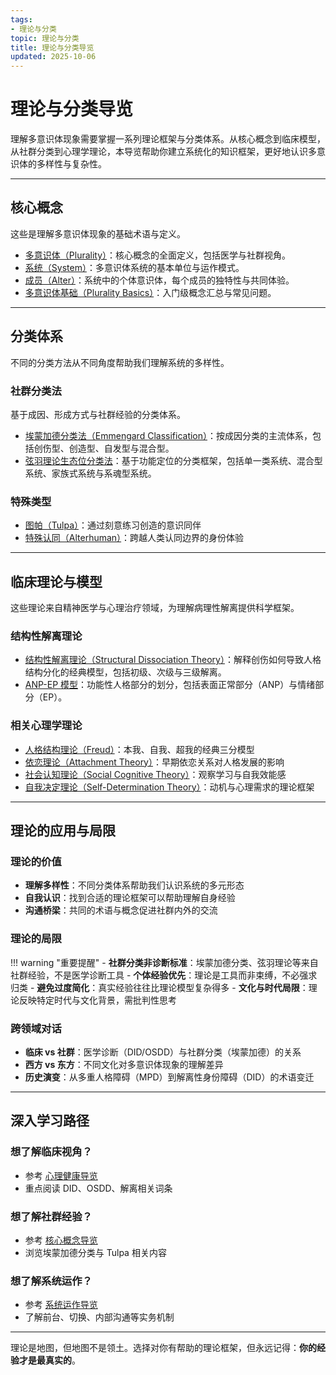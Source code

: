 ```yaml
---
tags:
- 理论与分类
topic: 理论与分类
title: 理论与分类导览
updated: 2025-10-06
---
```


# 理论与分类导览

理解多意识体现象需要掌握一系列理论框架与分类体系。从核心概念到临床模型，从社群分类到心理学理论，本导览帮助你建立系统化的知识框架，更好地认识多意识体的多样性与复杂性。

---

## 核心概念

这些是理解多意识体现象的基础术语与定义。

- [多意识体（Plurality）](entries/Plurality.md)：核心概念的全面定义，包括医学与社群视角。
- [系统（System）](entries/System.md)：多意识体系统的基本单位与运作模式。
- [成员（Alter）](entries/Alter.md)：系统中的个体意识体，每个成员的独特性与共同体验。
- [多意识体基础（Plurality Basics）](entries/Plurality-Basics.md)：入门级概念汇总与常见问题。

---

## 分类体系

不同的分类方法从不同角度帮助我们理解系统的多样性。

### 社群分类法

基于成因、形成方式与社群经验的分类体系。

- [埃蒙加德分类法（Emmengard Classification）](entries/Emmengard-Classification.md)：按成因分类的主流体系，包括创伤型、创造型、自发型与混合型。
- [弦羽理论生态位分类法](entries/Xianyu-Theory-Niche-Classification.md)：基于功能定位的分类框架，包括单一类系统、混合型系统、家族式系统与系魂型系统。

### 特殊类型

- [图帕（Tulpa）](entries/Tulpa.md)：通过刻意练习创造的意识同伴
- [特殊认同（Alterhuman）](entries/Alterhuman.md)：跨越人类认同边界的身份体验

---

## 临床理论与模型

这些理论来自精神医学与心理治疗领域，为理解病理性解离提供科学框架。

### 结构性解离理论

- [结构性解离理论（Structural Dissociation Theory）](entries/Structural-Dissociation-Theory.md)：解释创伤如何导致人格结构分化的经典模型，包括初级、次级与三级解离。
- [ANP-EP 模型](entries/Apparently-Normal-Part-Emotional-Part-Model.md)：功能性人格部分的划分，包括表面正常部分（ANP）与情绪部分（EP）。

### 相关心理学理论

- [人格结构理论（Freud）](entries/Personality-Structure-Theory.md)：本我、自我、超我的经典三分模型
- [依恋理论（Attachment Theory）](entries/Attachment-Theory.md)：早期依恋关系对人格发展的影响
- [社会认知理论（Social Cognitive Theory）](entries/Social-Cognitive-Theory.md)：观察学习与自我效能感
- [自我决定理论（Self-Determination Theory）](entries/Self-Determination-Theory.md)：动机与心理需求的理论框架

---

## 理论的应用与局限

### 理论的价值

- **理解多样性**：不同分类体系帮助我们认识系统的多元形态
- **自我认识**：找到合适的理论框架可以帮助理解自身经验
- **沟通桥梁**：共同的术语与概念促进社群内外的交流

### 理论的局限

!!! warning "重要提醒" - **社群分类非诊断标准**：埃蒙加德分类、弦羽理论等来自社群经验，不是医学诊断工具 - **个体经验优先**：理论是工具而非束缚，不必强求归类 - **避免过度简化**：真实经验往往比理论模型复杂得多 - **文化与时代局限**：理论反映特定时代与文化背景，需批判性思考

### 跨领域对话

- **临床 vs 社群**：医学诊断（DID/OSDD）与社群分类（埃蒙加德）的关系
- **西方 vs 东方**：不同文化对多意识体现象的理解差异
- **历史演变**：从多重人格障碍（MPD）到解离性身份障碍（DID）的术语变迁

---

## 深入学习路径

### 想了解临床视角？

- 参考 [心理健康导览](entries/Mental-Health-Guide.md)
- 重点阅读 DID、OSDD、解离相关词条

### 想了解社群经验？

- 参考 [核心概念导览](entries/Core-Concepts-Guide.md)
- 浏览埃蒙加德分类与 Tulpa 相关内容

### 想了解系统运作？

- 参考 [系统运作导览](System-Operations.md)
- 了解前台、切换、内部沟通等实务机制

---

理论是地图，但地图不是领土。选择对你有帮助的理论框架，但永远记得：**你的经验才是最真实的**。
